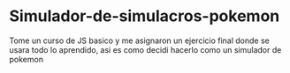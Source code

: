 # Simulador-de-simulacros-pokemon
Tome un curso de JS basico y me asignaron un ejercicio final donde se usara todo lo aprendido, asi es como decidi hacerlo como un simulador de pokemon
